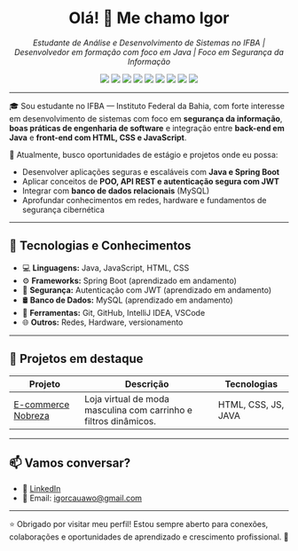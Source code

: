 <h1 align="center">Olá! 👋 Me chamo Igor</h1>
<p align="center">
  <em>Estudante de Análise e Desenvolvimento de Sistemas no IFBA  | Desenvolvedor em formação com foco em Java | Foco em Segurança da Informação</em>
</p>

<p align="center">
  <img src="https://img.shields.io/badge/Java-ED8B00?style=for-the-badge&logo=java&logoColor=white"/>
  <img src="https://img.shields.io/badge/Spring_Boot-6DB33F?style=for-the-badge&logo=springboot&logoColor=white"/>
  <img src="https://img.shields.io/badge/MySQL-4479A1?style=for-the-badge&logo=mysql&logoColor=white"/>
  <img src="https://img.shields.io/badge/JWT-000000?style=for-the-badge&logo=jsonwebtokens&logoColor=white"/>
  <img src="https://img.shields.io/badge/HTML5-E34F26?style=for-the-badge&logo=html5&logoColor=white"/>
  <img src="https://img.shields.io/badge/CSS3-1572B6?style=for-the-badge&logo=css3&logoColor=white"/>
  <img src="https://img.shields.io/badge/JavaScript-F7DF1E?style=for-the-badge&logo=javascript&logoColor=black"/>
  <img src="https://img.shields.io/badge/Git-F05032?style=for-the-badge&logo=git&logoColor=white"/>
  <img src="https://img.shields.io/badge/GitHub-181717?style=for-the-badge&logo=github&logoColor=white"/>
</p>

---

🎓 Sou estudante no IFBA — Instituto Federal da Bahia, com forte interesse em desenvolvimento de sistemas com foco em **segurança da informação**, **boas práticas de engenharia de software** e integração entre **back-end em Java** e **front-end com HTML, CSS e JavaScript**.

💼 Atualmente, busco oportunidades de estágio e projetos onde eu possa:
- Desenvolver aplicações seguras e escaláveis com **Java e Spring Boot**
- Aplicar conceitos de **POO, API REST e autenticação segura com JWT**
- Integrar com **banco de dados relacionais** (MySQL)
- Aprofundar conhecimentos em redes, hardware e fundamentos de segurança cibernética

---

## 🚀 Tecnologias e Conhecimentos

- 💻 **Linguagens:** Java, JavaScript, HTML, CSS
- ⚙️ **Frameworks:** Spring Boot (aprendizado em andamento)
- 🔐 **Segurança:** Autenticação com JWT (aprendizado em andamento)
- 🛢️ **Banco de Dados:** MySQL (aprendizado em andamento)
- 🔧 **Ferramentas:** Git, GitHub, IntelliJ IDEA, VSCode
- 🌐 **Outros:** Redes, Hardware, versionamento

---

## 📂 Projetos em destaque

| Projeto | Descrição | Tecnologias |
|--------|-----------|-------------|
| [E-commerce Nobreza](https://igorcauanal.github.io/Projeto-Nobreza-Site/)| Loja virtual de moda masculina com carrinho e filtros dinâmicos. | HTML, CSS, JS, JAVA |(Em desenvolvimento) 

---

## 📫 Vamos conversar?

- 💼 [LinkedIn](https://www.linkedin.com/in/igor-cauan-0b2997321/?trk=opento_sprofile_topcard)
- 📧 Email: igorcauawo@gmail.com
  
---

⭐ Obrigado por visitar meu perfil! Estou sempre aberto para conexões, colaborações e oportunidades de aprendizado e crescimento profissional. 🚀
